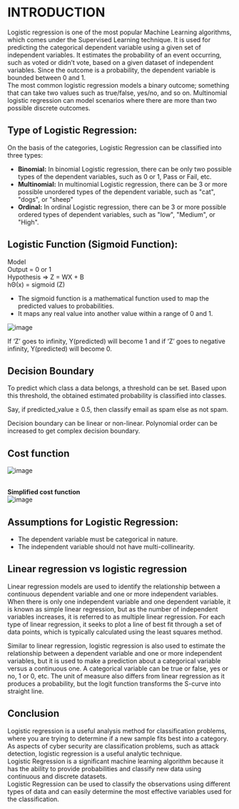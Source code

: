 # INTRODUCTION <br />

Logistic regression is one of the most popular Machine Learning algorithms, which comes under the Supervised Learning technique. It is used for predicting the categorical dependent variable using a given set of independent variables. It estimates the probability of an event occurring, such as voted or didn’t vote, based on a given dataset of independent variables. Since the outcome is a probability, the dependent variable is bounded between 0 and 1. <br />
The most common logistic regression models a binary outcome; something that can take two values such as true/false, yes/no, and so on. Multinomial logistic regression can model scenarios where there are more than two possible discrete outcomes. <br />

## Type of Logistic Regression: <br />
On the basis of the categories, Logistic Regression can be classified into three types: <br />

- **Binomial:** In binomial Logistic regression, there can be only two possible types of the dependent variables, such as 0 or 1, Pass or Fail, etc. <br />
- **Multinomial:** In multinomial Logistic regression, there can be 3 or more possible unordered types of the dependent variable, such as "cat", "dogs", or "sheep" <br />
- **Ordinal:** In ordinal Logistic regression, there can be 3 or more possible ordered types of dependent variables, such as "low", "Medium", or "High". <br />

## Logistic Function (Sigmoid Function): <br />

Model <br />
Output = 0 or 1 <br />
Hypothesis => Z = WX + B <br />
hΘ(x) = sigmoid (Z) <br />

- The sigmoid function is a mathematical function used to map the predicted values to probabilities. <br />
- It maps any real value into another value within a range of 0 and 1. <br />

![image](https://user-images.githubusercontent.com/98205162/199023198-c5b5d82b-6b60-4e7b-b89c-d185a0895ec7.png) <br />

If ‘Z’ goes to infinity, Y(predicted) will become 1 and if ‘Z’ goes to negative infinity, Y(predicted) will become 0. <br />

## Decision Boundary <br />
To predict which class a data belongs, a threshold can be set. Based upon this threshold, the obtained estimated probability is classified into classes. <br />

Say, if predicted_value ≥ 0.5, then classify email as spam else as not spam. <br />

Decision boundary can be linear or non-linear. Polynomial order can be increased to get complex decision boundary.<br />

## Cost function <br />

![image](https://user-images.githubusercontent.com/98205162/199024611-a9d3d0df-c9b8-420f-b36c-1dc21b2c17b4.png) <br /> <br />

 **Simplified cost function** <br />
![image](https://user-images.githubusercontent.com/98205162/199023666-5d3d9371-6c26-4fcb-b13e-420ecfbbeb18.png) <br />

## Assumptions for Logistic Regression: <br />

- The dependent variable must be categorical in nature. <br />
- The independent variable should not have multi-collinearity. <br />

## Linear regression vs logistic regression <br />
Linear regression models are used to identify the relationship between a continuous dependent variable and one or more independent variables. When there is only one independent variable and one dependent variable, it is known as simple linear regression, but as the number of independent variables increases, it is referred to as multiple linear regression. For each type of linear regression, it seeks to plot a line of best fit through a set of data points, which is typically calculated using the least squares method. <br />

Similar to linear regression, logistic regression is also used to estimate the relationship between a dependent variable and one or more independent variables, but it is used to make a prediction about a categorical variable versus a continuous one. A categorical variable can be true or false, yes or no, 1 or 0, etc. The unit of measure also differs from linear regression as it produces a probability, but the logit function transforms the S-curve into straight line.  <br />

## Conclusion <br />
Logistic regression is a useful analysis method for classification problems, where you are trying to determine if a new sample fits best into a category. As aspects of cyber security are classification problems, such as attack detection, logistic regression is a useful analytic technique. <br />
Logistic Regression is a significant machine learning algorithm because it has the ability to provide probabilities and classify new data using continuous and discrete datasets. <br />
Logistic Regression can be used to classify the observations using different types of data and can easily determine the most effective variables used for the classification. <br />
